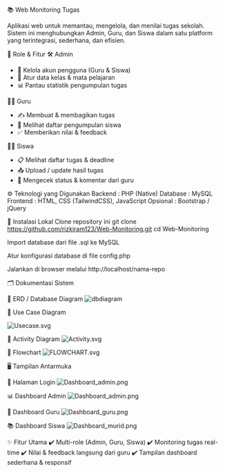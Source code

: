📚 Web Monitoring Tugas

Aplikasi web untuk memantau, mengelola, dan menilai tugas sekolah. Sistem ini menghubungkan Admin, Guru, dan Siswa dalam satu platform yang terintegrasi, sederhana, dan efisien.

👥 Role & Fitur
🛠️ Admin
- 🔑 Kelola akun pengguna (Guru & Siswa)
- 🏫 Atur data kelas & mata pelajaran
- 📊 Pantau statistik pengumpulan tugas

👨‍🏫 Guru

- ✍️ Membuat & membagikan tugas
- 📂 Melihat daftar pengumpulan siswa
- ✅ Memberikan nilai & feedback

👨‍🎓 Siswa
- 📋 Melihat daftar tugas & deadline
- 📤 Upload / update hasil tugas
- 📨 Mengecek status & komentar dari guru

⚙️ Teknologi yang Digunakan
Backend : PHP (Native)
Database : MySQL
Frontend : HTML, CSS (TailwindCSS), JavaScript
Opsional : Bootstrap / jQuery

🚀 Instalasi Lokal
Clone repository ini
git clone https://github.com/rizkiram123/Web-Monitoring.git
cd Web-Monitoring


Import database dari file .sql ke MySQL

Atur konfigurasi database di file config.php

Jalankan di browser melalui http://localhost/nama-repo

🗂️ Dokumentasi Sistem


📌 ERD / Database Diagram
![dbdiagram](dbdiagram.svg)


📌 Use Case Diagram

![Usecase.svg](Usecase.svg)


📌 Activity Diagram
![Activity.svg](Activity.svg)


📌 Flowchart
![FLOWCHART.svg](FLOWCHART.svg)


🖥️ Tampilan Antarmuka

🔐 Halaman Login
![Dashboard_admin.png](Dashboard_admin.png)


📊 Dashboard Admin
![Dashboard_admin.png](Dashboard_admin.png)


📌 Dashboard Guru
![Dashboard_guru.png](Dashboard_guru.png)


📚 Dashboard Siswa
![Dashboard_murid.png](Dashboard_murid.png)

✨ Fitur Utama
✔️ Multi-role (Admin, Guru, Siswa)
✔️ Monitoring tugas real-time
✔️ Nilai & feedback langsung dari guru
✔️ Tampilan dashboard sederhana & responsif

